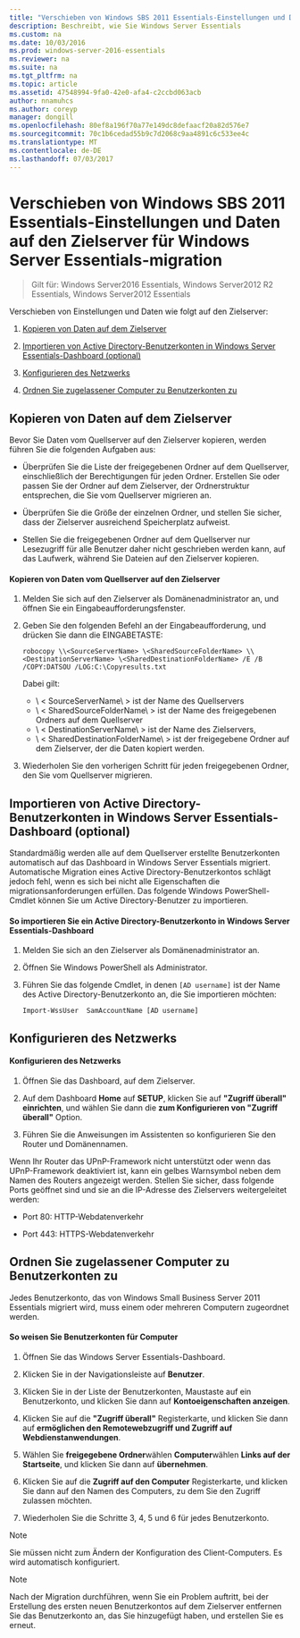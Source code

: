 ```yaml
---
title: "Verschieben von Windows SBS 2011 Essentials-Einstellungen und Daten auf den Zielserver für Windows Server Essentials-migration"
description: Beschreibt, wie Sie Windows Server Essentials
ms.custom: na
ms.date: 10/03/2016
ms.prod: windows-server-2016-essentials
ms.reviewer: na
ms.suite: na
ms.tgt_pltfrm: na
ms.topic: article
ms.assetid: 47548994-9fa0-42e0-afa4-c2ccbd063acb
author: nnamuhcs
ms.author: coreyp
manager: dongill
ms.openlocfilehash: 80ef8a196f70a77e149dc8defaacf20a82d576e7
ms.sourcegitcommit: 70c1b6cedad55b9c7d2068c9aa4891c6c533ee4c
ms.translationtype: MT
ms.contentlocale: de-DE
ms.lasthandoff: 07/03/2017
---
```

# <a name="move-windows-sbs-2011-essentials-settings-and-data-to-the-destination-server-for-windows-server-essentials-migration"></a>Verschieben von Windows SBS 2011 Essentials-Einstellungen und Daten auf den Zielserver für Windows Server Essentials-migration

>Gilt für: Windows Server2016 Essentials, Windows Server2012 R2 Essentials, Windows Server2012 Essentials

Verschieben von Einstellungen und Daten wie folgt auf den Zielserver:  
  

1.  [Kopieren von Daten auf dem Zielserver](Move-Windows-SBS-2011-Essentials-settings-and-data-to-the-Destination-Server-for-Windows-Server-Essentials-migration.md#BKMK_CopyData)  
  
2.  [Importieren von Active Directory-Benutzerkonten in Windows Server Essentials-Dashboard (optional)](Move-Windows-SBS-2011-Essentials-settings-and-data-to-the-Destination-Server-for-Windows-Server-Essentials-migration.md#BKMK_ImportADaccounts)  
  
3.  [Konfigurieren des Netzwerks](Move-Windows-SBS-2011-Essentials-settings-and-data-to-the-Destination-Server-for-Windows-Server-Essentials-migration.md#BKMK_Network)  
  
4.  [Ordnen Sie zugelassener Computer zu Benutzerkonten zu](Move-Windows-SBS-2011-Essentials-settings-and-data-to-the-Destination-Server-for-Windows-Server-Essentials-migration.md#BKMK_MapPermittedComputers)  
 
##  <a name="BKMK_CopyData"></a>Kopieren von Daten auf dem Zielserver  
 Bevor Sie Daten vom Quellserver auf den Zielserver kopieren, werden führen Sie die folgenden Aufgaben aus:  
  
-   Überprüfen Sie die Liste der freigegebenen Ordner auf dem Quellserver, einschließlich der Berechtigungen für jeden Ordner. Erstellen Sie oder passen Sie der Ordner auf dem Zielserver, der Ordnerstruktur entsprechen, die Sie vom Quellserver migrieren an.  
  
-   Überprüfen Sie die Größe der einzelnen Ordner, und stellen Sie sicher, dass der Zielserver ausreichend Speicherplatz aufweist.  
  
-   Stellen Sie die freigegebenen Ordner auf dem Quellserver nur Lesezugriff für alle Benutzer daher nicht geschrieben werden kann, auf das Laufwerk, während Sie Dateien auf den Zielserver kopieren.  
  
#### <a name="to-copy-data-from-the-source-server-to-the-destination-server"></a>Kopieren von Daten vom Quellserver auf den Zielserver  
  
1.  Melden Sie sich auf den Zielserver als Domänenadministrator an, und öffnen Sie ein Eingabeaufforderungsfenster.  
  
2.  Geben Sie den folgenden Befehl an der Eingabeaufforderung, und drücken Sie dann die EINGABETASTE:  
  
    `robocopy \\<SourceServerName> \<SharedSourceFolderName> \\<DestinationServerName> \<SharedDestinationFolderName> /E /B /COPY:DATSOU /LOG:C:\Copyresults.txt`  
  
     Dabei gilt:
     - \ < SourceServerName\ > ist der Name des Quellservers
     - \ < SharedSourceFolderName\ > ist der Name des freigegebenen Ordners auf dem Quellserver
     - \ < DestinationServerName\ > ist der Name des Zielservers,
     - \ < SharedDestinationFolderName\ > ist der freigegebene Ordner auf dem Zielserver, der die Daten kopiert werden.  
        
3.  Wiederholen Sie den vorherigen Schritt für jeden freigegebenen Ordner, den Sie vom Quellserver migrieren.  
  
##  <a name="BKMK_ImportADaccounts"></a>Importieren von Active Directory-Benutzerkonten in Windows Server Essentials-Dashboard (optional)  
 Standardmäßig werden alle auf dem Quellserver erstellte Benutzerkonten automatisch auf das Dashboard in Windows Server Essentials migriert. Automatische Migration eines Active Directory-Benutzerkontos schlägt jedoch fehl, wenn es sich bei nicht alle Eigenschaften die migrationsanforderungen erfüllen. Das folgende Windows PowerShell-Cmdlet können Sie um Active Directory-Benutzer zu importieren.  
  
#### <a name="to-import-an-active-directory-user-account-to-the-windows-server-essentials-dashboard"></a>So importieren Sie ein Active Directory-Benutzerkonto in Windows Server Essentials-Dashboard  
  
1.  Melden Sie sich an den Zielserver als Domänenadministrator an.  
  
2.  Öffnen Sie Windows PowerShell als Administrator.  
  
3.  Führen Sie das folgende Cmdlet, in denen `[AD username]` ist der Name des Active Directory-Benutzerkonto an, die Sie importieren möchten:  
  
     `Import-WssUser  SamAccountName [AD username]`  
  
##  <a name="BKMK_Network"></a>Konfigurieren des Netzwerks  
  
#### <a name="to-configure-the-network"></a>Konfigurieren des Netzwerks  
  
1.  Öffnen Sie das Dashboard, auf dem Zielserver.  
  
2.  Auf dem Dashboard **Home** auf **SETUP**, klicken Sie auf **"Zugriff überall" einrichten**, und wählen Sie dann die **zum Konfigurieren von "Zugriff überall"** Option.  
  
3.  Führen Sie die Anweisungen im Assistenten so konfigurieren Sie den Router und Domänennamen.  
  
 Wenn Ihr Router das UPnP-Framework nicht unterstützt oder wenn das UPnP-Framework deaktiviert ist, kann ein gelbes Warnsymbol neben dem Namen des Routers angezeigt werden. Stellen Sie sicher, dass folgende Ports geöffnet sind und sie an die IP-Adresse des Zielservers weitergeleitet werden:  
  
-   Port 80: HTTP-Webdatenverkehr  
  
-   Port 443: HTTPS-Webdatenverkehr  
  
##  <a name="BKMK_MapPermittedComputers"></a>Ordnen Sie zugelassener Computer zu Benutzerkonten zu  
 Jedes Benutzerkonto, das von Windows Small Business Server 2011 Essentials migriert wird, muss einem oder mehreren Computern zugeordnet werden.  
  
#### <a name="to-map-user-accounts-to-computers"></a>So weisen Sie Benutzerkonten für Computer  
  
1.  Öffnen Sie das Windows Server Essentials-Dashboard.  
  
2.  Klicken Sie in der Navigationsleiste auf **Benutzer**.  
  
3.  Klicken Sie in der Liste der Benutzerkonten, Maustaste auf ein Benutzerkonto, und klicken Sie dann auf **Kontoeigenschaften anzeigen**.  
  
4.  Klicken Sie auf die **"Zugriff überall"** Registerkarte, und klicken Sie dann auf **ermöglichen den Remotewebzugriff und Zugriff auf Webdienstanwendungen**.  
  
5.  Wählen Sie **freigegebene Ordner**wählen **Computer**wählen **Links auf der Startseite**, und klicken Sie dann auf **übernehmen**.  
  
6.  Klicken Sie auf die **Zugriff auf den Computer** Registerkarte, und klicken Sie dann auf den Namen des Computers, zu dem Sie den Zugriff zulassen möchten.  
  
7.  Wiederholen Sie die Schritte 3, 4, 5 und 6 für jedes Benutzerkonto.  
  
> [!NOTE]
>  Sie müssen nicht zum Ändern der Konfiguration des Client-Computers. Es wird automatisch konfiguriert.  
  
> [!NOTE]
>  Nach der Migration durchführen, wenn Sie ein Problem auftritt, bei der Erstellung des ersten neuen Benutzerkontos auf dem Zielserver entfernen Sie das Benutzerkonto an, das Sie hinzugefügt haben, und erstellen Sie es erneut.
